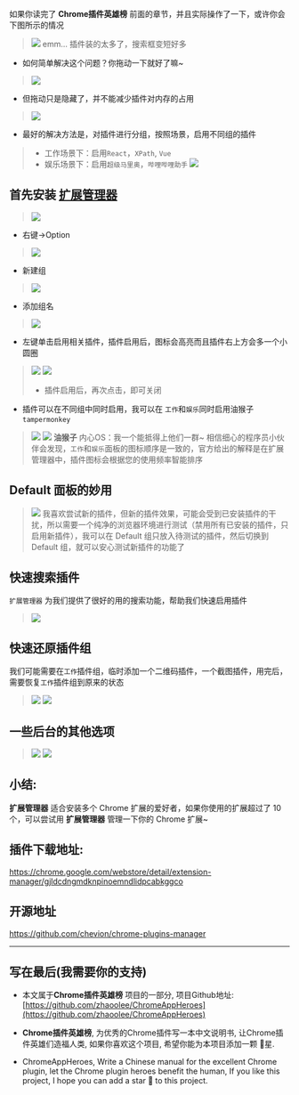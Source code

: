 如果你读完了 **Chrome插件英雄榜** 前面的章节，并且实际操作了一下，或许你会下图所示的情况
> ![](https://raw.githubusercontent.com/zhaoolee/GraphBed/master/ChromeAppHeroes/21ca22fb1aba4f0caeac2fc138f21a4b.png)
> emm... 插件装的太多了，搜索框变短好多
- 如何简单解决这个问题？你拖动一下就好了嘛~
> ![](https://raw.githubusercontent.com/zhaoolee/GraphBed/master/ChromeAppHeroes/b8e7aadf740d4fa0bf241d7476820957.gif)

- 但拖动只是隐藏了，并不能减少插件对内存的占用
> ![](https://raw.githubusercontent.com/zhaoolee/GraphBed/master/ChromeAppHeroes/eab77c87fb6e4f95a8c24e37d39d499b.png)

- 最好的解决方法是，对插件进行分组，按照场景，启用不同组的插件
> - 工作场景下：启用`React`，`XPath`, `Vue`
> - 娱乐场景下：启用`超级马里奥`，`哔哩哔哩助手`
> ![](https://raw.githubusercontent.com/zhaoolee/GraphBed/master/ChromeAppHeroes/7bb418bb7684495c88be514e5b715726.gif)


## 首先安装 [扩展管理器](https://chrome.google.com/webstore/detail/extension-manager/gjldcdngmdknpinoemndlidpcabkggco)
> ![](https://raw.githubusercontent.com/zhaoolee/GraphBed/master/ChromeAppHeroes/3da2f32e7b4843fbafa24bfd3299f6ce.png)
- 右键->Option
> ![](https://raw.githubusercontent.com/zhaoolee/GraphBed/master/ChromeAppHeroes/3cf37ee5cc45480a994b2914de9ebf63.png)

- 新建组
> ![](https://raw.githubusercontent.com/zhaoolee/GraphBed/master/ChromeAppHeroes/7056bf087f95460488619b0a5c52988a.png)

- 添加组名
> ![](https://raw.githubusercontent.com/zhaoolee/GraphBed/master/ChromeAppHeroes/7a23f9d8547f43bea3d07bed3ed0f573.png)

- 左键单击启用相关插件，插件启用后，图标会高亮而且插件右上方会多一个小圆圈
> ![](https://raw.githubusercontent.com/zhaoolee/GraphBed/master/ChromeAppHeroes/ae4ccbb662ee4cf39565c11720d77b16.png)
> ![](https://raw.githubusercontent.com/zhaoolee/GraphBed/master/ChromeAppHeroes/629960ef3a5a41809841711089a96984.png)
> - 插件启用后，再次点击，即可关闭

- 插件可以在不同组中同时启用，我可以在 `工作`和`娱乐`同时启用油猴子`tampermonkey`
> ![](https://raw.githubusercontent.com/zhaoolee/GraphBed/master/ChromeAppHeroes/96e94197550f433ca0aba10294a6d137.png)
> ![](https://raw.githubusercontent.com/zhaoolee/GraphBed/master/ChromeAppHeroes/6854e5a388f34b36b66ed59065cc2f9d.png)
> **油猴子** 内心OS：我一个能抵得上他们一群~
> 相信细心的程序员小伙伴会发现，`工作`和`娱乐`面板的图标顺序是一致的，官方给出的解释是在扩展管理器中，插件图标会根据您的使用频率智能排序

## Default 面板的妙用
> ![](https://raw.githubusercontent.com/zhaoolee/GraphBed/master/ChromeAppHeroes/c0b80354521f4c81b5f536bc36b07d9f.png)
我喜欢尝试新的插件，但新的插件效果，可能会受到已安装插件的干扰，所以需要一个纯净的浏览器环境进行测试（禁用所有已安装的插件，只启用新插件），我可以在 Default 组只放入待测试的插件，然后切换到 Default 组，就可以安心测试新插件的功能了

## 快速搜索插件
`扩展管理器` 为我们提供了很好的用的搜索功能，帮助我们快速启用插件
> ![](https://raw.githubusercontent.com/zhaoolee/GraphBed/master/ChromeAppHeroes/a162fc9708f0450a8c851f7299f8c4df.gif)

## 快速还原插件组
我们可能需要在`工作`插件组，临时添加一个二维码插件，一个截图插件，用完后，需要恢复`工作`插件组到原来的状态
> ![](https://raw.githubusercontent.com/zhaoolee/GraphBed/master/ChromeAppHeroes/41c2a7e112224f708febcbe6ec0abfe1.gif)
> ![](https://raw.githubusercontent.com/zhaoolee/GraphBed/master/ChromeAppHeroes/58ea1cdba9924adf92401aebb4854e6f.png)

## 一些后台的其他选项
> ![](https://raw.githubusercontent.com/zhaoolee/GraphBed/master/ChromeAppHeroes/184dab110b6e4f5bad90acbf469fc2ef.png)
> ![](https://raw.githubusercontent.com/zhaoolee/GraphBed/master/ChromeAppHeroes/7cffa6c207224e61b92aa2cc19057bf5.png)

## 小结:

**扩展管理器** 适合安装多个 Chrome 扩展的爱好者，如果你使用的扩展超过了 10 个，可以尝试用 **扩展管理器** 管理一下你的 Chrome 扩展~


## 插件下载地址:

https://chrome.google.com/webstore/detail/extension-manager/gjldcdngmdknpinoemndlidpcabkggco

## 开源地址

https://github.com/chevion/chrome-plugins-manager

---

## 写在最后(我需要你的支持)
- 本文属于**Chrome插件英雄榜** 项目的一部分, 项目Github地址: [https://github.com/zhaoolee/ChromeAppHeroes](https://github.com/zhaoolee/ChromeAppHeroes)

- **Chrome插件英雄榜**, 为优秀的Chrome插件写一本中文说明书, 让Chrome插件英雄们造福人类, 如果你喜欢这个项目, 希望你能为本项目添加一颗 🌟星.

- ChromeAppHeroes, Write a Chinese manual for the excellent Chrome plugin, let the Chrome plugin heroes benefit the human, If you like this project, I hope you can add a star 🌟 to this project.
